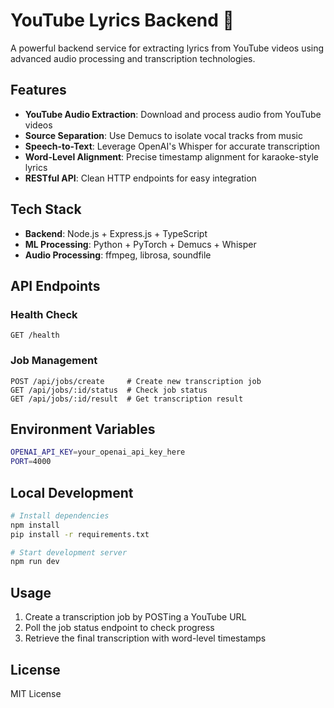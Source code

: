 # YouTube Lyrics Backend 🎵

A powerful backend service for extracting lyrics from YouTube videos using advanced audio processing and transcription technologies.

## Features

- **YouTube Audio Extraction**: Download and process audio from YouTube videos
- **Source Separation**: Use Demucs to isolate vocal tracks from music
- **Speech-to-Text**: Leverage OpenAI's Whisper for accurate transcription
- **Word-Level Alignment**: Precise timestamp alignment for karaoke-style lyrics
- **RESTful API**: Clean HTTP endpoints for easy integration

## Tech Stack

- **Backend**: Node.js + Express.js + TypeScript
- **ML Processing**: Python + PyTorch + Demucs + Whisper
- **Audio Processing**: ffmpeg, librosa, soundfile

## API Endpoints

### Health Check
```
GET /health
```

### Job Management
```
POST /api/jobs/create     # Create new transcription job
GET /api/jobs/:id/status  # Check job status
GET /api/jobs/:id/result  # Get transcription result
```

## Environment Variables

```bash
OPENAI_API_KEY=your_openai_api_key_here
PORT=4000
```

## Local Development

```bash
# Install dependencies
npm install
pip install -r requirements.txt

# Start development server
npm run dev
```

## Usage

1. Create a transcription job by POSTing a YouTube URL
2. Poll the job status endpoint to check progress
3. Retrieve the final transcription with word-level timestamps

## License

MIT License
 